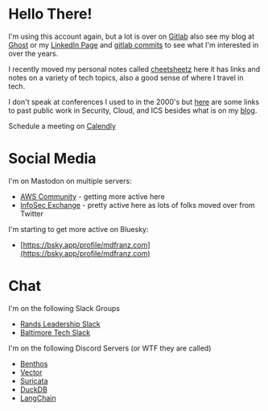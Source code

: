 # Hello There! 

I'm using this account again, but a lot is over on [Gitlab](https://gitlab.com/mdfranz) also see my blog at [Ghost](https://blog.mdfranz.com) or my [LinkedIn Page](https://www.linkedin.com/in/matthewdfranz/) and [gitlab commits](https://gitlab.com/users/mdfranz/activity) to see what I'm interested in over the years. 

I recently moved my personal notes called [cheetsheetz](https://github.com/mdfranz/cheetsheetz) here it has links and notes on a variety of tech topics, also a good sense of where I travel in tech. 

I don't speak at conferences I used to in the 2000's but [here](https://github.com/mdfranz/pubs) are some links to past public work in Security, Cloud, and ICS besides what is on my [blog](https://blog.mdfranz.com). 

Schedule a meeting on [Calendly](https://calendly.com/matthewdfranz/)


# Social Media

I'm on Mastodon on multiple servers:
- [AWS Community](https://awscommunity.social/@mdfranz) - getting more active here
- [InfoSec Exchange](https://infosec.exchange/@mdfranz) - pretty active here as lots of folks moved over from Twitter



I'm starting to get more active on Bluesky:
- [https://bsky.app/profile/mdfranz.com](https://bsky.app/profile/mdfranz.com)

# Chat 

I'm on the following Slack Groups
- [Rands Leadership Slack](https://rands-leadership.slack.com/)
- [Baltimore Tech Slack](https://baltimoretech.slack.com/)

I'm on the following Discord Servers (or WTF they are called)
- [Benthos](https://discord.gg/6VaWjzP)
- [Vector](https://discord.com/invite/dX3bdkF)
- [Suricata](https://discord.gg/t3rV2x7MrG)
- [DuckDB](https://discord.duckdb.org/)
- [LangChain](https://discord.com/invite/6adMQxSpJS)


<!---
mdfranz/mdfranz is a ✨ special ✨ repository because its `README.md` (this file) appears on your GitHub profile.
You can click the Preview link to take a look at your changes.
--->
